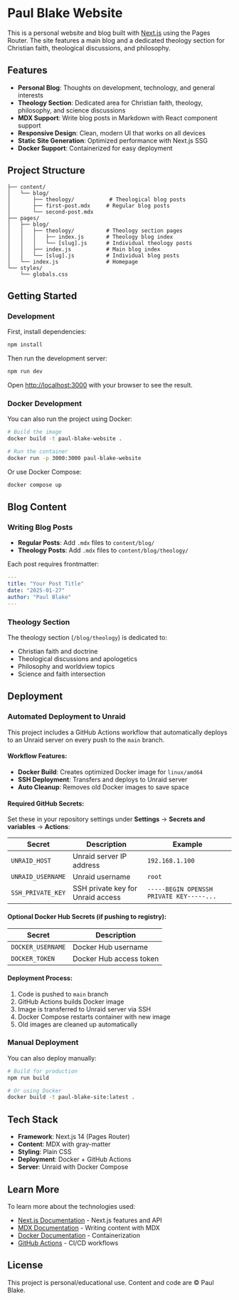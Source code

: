 # Paul Blake Website

This is a personal website and blog built with [Next.js](https://nextjs.org) using the Pages Router. The site features a main blog and a dedicated theology section for Christian faith, theological discussions, and philosophy.

## Features

- **Personal Blog**: Thoughts on development, technology, and general interests
- **Theology Section**: Dedicated area for Christian faith, theology, philosophy, and science discussions
- **MDX Support**: Write blog posts in Markdown with React component support
- **Responsive Design**: Clean, modern UI that works on all devices
- **Static Site Generation**: Optimized performance with Next.js SSG
- **Docker Support**: Containerized for easy deployment

## Project Structure

```
├── content/
│   └── blog/
│       ├── theology/           # Theological blog posts
│       ├── first-post.mdx     # Regular blog posts
│       └── second-post.mdx
├── pages/
│   ├── blog/
│   │   ├── theology/          # Theology section pages
│   │   │   ├── index.js       # Theology blog index
│   │   │   └── [slug].js      # Individual theology posts
│   │   ├── index.js           # Main blog index
│   │   └── [slug].js          # Individual blog posts
│   └── index.js               # Homepage
└── styles/
    └── globals.css
```

## Getting Started

### Development

First, install dependencies:

```bash
npm install
```

Then run the development server:

```bash
npm run dev
```

Open [http://localhost:3000](http://localhost:3000) with your browser to see the result.

### Docker Development

You can also run the project using Docker:

```bash
# Build the image
docker build -t paul-blake-website .

# Run the container
docker run -p 3000:3000 paul-blake-website
```

Or use Docker Compose:

```bash
docker compose up
```

## Blog Content

### Writing Blog Posts

- **Regular Posts**: Add `.mdx` files to `content/blog/`
- **Theology Posts**: Add `.mdx` files to `content/blog/theology/`

Each post requires frontmatter:

```yaml
---
title: "Your Post Title"
date: "2025-01-27"
author: "Paul Blake"
---
```

### Theology Section

The theology section (`/blog/theology`) is dedicated to:
- Christian faith and doctrine
- Theological discussions and apologetics
- Philosophy and worldview topics
- Science and faith intersection

## Deployment

### Automated Deployment to Unraid

This project includes a GitHub Actions workflow that automatically deploys to an Unraid server on every push to the `main` branch.

#### Workflow Features:
- **Docker Build**: Creates optimized Docker image for `linux/amd64`
- **SSH Deployment**: Transfers and deploys to Unraid server
- **Auto Cleanup**: Removes old Docker images to save space

#### Required GitHub Secrets:

Set these in your repository settings under **Settings** → **Secrets and variables** → **Actions**:

| Secret | Description | Example |
|--------|-------------|---------|
| `UNRAID_HOST` | Unraid server IP address | `192.168.1.100` |
| `UNRAID_USERNAME` | Unraid username | `root` |
| `SSH_PRIVATE_KEY` | SSH private key for Unraid access | `-----BEGIN OPENSSH PRIVATE KEY-----...` |

#### Optional Docker Hub Secrets (if pushing to registry):
| Secret | Description |
|--------|-------------|
| `DOCKER_USERNAME` | Docker Hub username |
| `DOCKER_TOKEN` | Docker Hub access token |

#### Deployment Process:
1. Code is pushed to `main` branch
2. GitHub Actions builds Docker image
3. Image is transferred to Unraid server via SSH
4. Docker Compose restarts container with new image
5. Old images are cleaned up automatically

### Manual Deployment

You can also deploy manually:

```bash
# Build for production
npm run build

# Or using Docker
docker build -t paul-blake-site:latest .
```

## Tech Stack

- **Framework**: Next.js 14 (Pages Router)
- **Content**: MDX with gray-matter
- **Styling**: Plain CSS
- **Deployment**: Docker + GitHub Actions
- **Server**: Unraid with Docker Compose

## Learn More

To learn more about the technologies used:

- [Next.js Documentation](https://nextjs.org/docs) - Next.js features and API
- [MDX Documentation](https://mdxjs.com/) - Writing content with MDX
- [Docker Documentation](https://docs.docker.com/) - Containerization
- [GitHub Actions](https://docs.github.com/en/actions) - CI/CD workflows

## License

This project is personal/educational use. Content and code are © Paul Blake.
